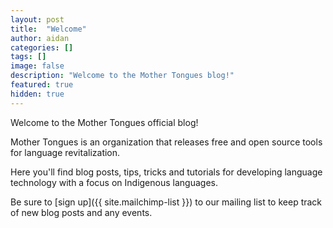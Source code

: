 ```yaml
---
layout: post
title:  "Welcome"
author: aidan
categories: []
tags: []
image: false
description: "Welcome to the Mother Tongues blog!"
featured: true
hidden: true
---
```


Welcome to the Mother Tongues official blog! 

Mother Tongues is an organization that releases free and open source tools for language revitalization.

Here you'll find blog posts, tips, tricks and tutorials for developing language technology with a focus on Indigenous languages.

Be sure to [sign up]({{ site.mailchimp-list }}) to our mailing list to keep track of new blog posts and any events.
